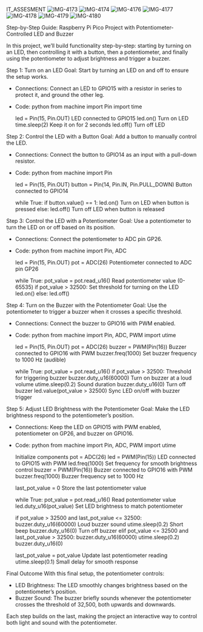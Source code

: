  IT_ASSESMENT
![IMG-4173](https://github.com/user-attachments/assets/9c2b8e0b-9258-469b-a6fd-e4df210b9c2a)
![IMG-4174](https://github.com/user-attachments/assets/4c78575c-c594-4e83-af9e-27a27f3bd36e)
![IMG-4176](https://github.com/user-attachments/assets/fde57433-c3ba-421c-80c1-b3ecd1fabe2b)
![IMG-4177](https://github.com/user-attachments/assets/5b880781-6abb-4d84-9b47-a9cc1b0ea2b3)
![IMG-4178](https://github.com/user-attachments/assets/1fe28904-b05a-4e92-bd1b-0beb6f00e1bb)
![IMG-4179](https://github.com/user-attachments/assets/b60ac1e9-3dc6-4f14-8ba8-b18c71ca00db)
![IMG-4180](https://github.com/user-attachments/assets/de309036-94f7-4ffc-94d3-9923d4e0aba1)


 Step-by-Step Guide: Raspberry Pi Pico Project with Potentiometer-Controlled LED and Buzzer

In this project, we’ll build functionality step-by-step: starting by turning on an LED, then controlling it with a button, then a potentiometer, and finally using the potentiometer to adjust brightness and trigger a buzzer.

 Step 1: Turn on an LED
Goal: Start by turning an LED on and off to ensure the setup works.
- Connections: Connect an LED to GPIO15 with a resistor in series to protect it, and ground the other leg.
- Code:
    python
    from machine import Pin
    import time

    led = Pin(15, Pin.OUT)    LED connected to GPIO15
    led.on()                  Turn on LED
    time.sleep(2)             Keep it on for 2 seconds
    led.off()                 Turn off LED
    

 Step 2: Control the LED with a Button
Goal: Add a button to manually control the LED.
- Connections: Connect the button to GPIO14 as an input with a pull-down resistor.
- Code:
    python
    from machine import Pin

    led = Pin(15, Pin.OUT)
    button = Pin(14, Pin.IN, Pin.PULL_DOWN)   Button connected to GPIO14

    while True:
        if button.value() == 1:
            led.on()           Turn on LED when button is pressed
        else:
            led.off()          Turn off LED when button is released
    

 Step 3: Control the LED with a Potentiometer
Goal: Use a potentiometer to turn the LED on or off based on its position.
- Connections: Connect the potentiometer to ADC pin GP26.
- Code:
    python
    from machine import Pin, ADC

    led = Pin(15, Pin.OUT)
    pot = ADC(26)              Potentiometer connected to ADC pin GP26

    while True:
        pot_value = pot.read_u16()   Read potentiometer value (0-65535)
        if pot_value > 32500:        Set threshold for turning on the LED
            led.on()
        else:
            led.off()
    

 Step 4: Turn on the Buzzer with the Potentiometer
Goal: Use the potentiometer to trigger a buzzer when it crosses a specific threshold.
- Connections: Connect the buzzer to GPIO16 with PWM enabled.
- Code:
    python
    from machine import Pin, ADC, PWM
    import utime

    led = Pin(15, Pin.OUT)
    pot = ADC(26)
    buzzer = PWM(Pin(16))       Buzzer connected to GPIO16 with PWM
    buzzer.freq(1000)           Set buzzer frequency to 1000 Hz (audible)

    while True:
        pot_value = pot.read_u16()
        if pot_value > 32500:   Threshold for triggering buzzer
            buzzer.duty_u16(60000)    Turn on buzzer at a loud volume
            utime.sleep(0.2)          Sound duration
            buzzer.duty_u16(0)        Turn off buzzer
        led.value(pot_value > 32500)  Sync LED on/off with buzzer trigger
    

 Step 5: Adjust LED Brightness with the Potentiometer
Goal: Make the LED brightness respond to the potentiometer’s position.
- Connections: Keep the LED on GPIO15 with PWM enabled, potentiometer on GP26, and buzzer on GPIO16.
- Code:
    python
    from machine import Pin, ADC, PWM
    import utime

     Initialize components
    pot = ADC(26)
    led = PWM(Pin(15))           LED connected to GPIO15 with PWM
    led.freq(1000)               Set frequency for smooth brightness control
    buzzer = PWM(Pin(16))        Buzzer connected to GPIO16 with PWM
    buzzer.freq(1000)            Buzzer frequency set to 1000 Hz

    last_pot_value = 0           Store the last potentiometer value

    while True:
        pot_value = pot.read_u16()   Read potentiometer value
        led.duty_u16(pot_value)      Set LED brightness to match potentiometer

  if pot_value > 32500 and last_pot_value <= 32500:
            buzzer.duty_u16(60000)   Loud buzzer sound
            utime.sleep(0.2)         Short beep
            buzzer.duty_u16(0)       Turn off buzzer
        elif pot_value <= 32500 and last_pot_value > 32500:
            buzzer.duty_u16(60000)
            utime.sleep(0.2)
            buzzer.duty_u16(0)

  last_pot_value = pot_value   Update last potentiometer reading
        utime.sleep(0.1)             Small delay for smooth response
    

 Final Outcome
With this final setup, the potentiometer controls:
- LED Brightness: The LED smoothly changes brightness based on the potentiometer’s position.
- Buzzer Sound: The buzzer briefly sounds whenever the potentiometer crosses the threshold of 32,500, both upwards and downwards. 

Each step builds on the last, making the project an interactive way to control both light and sound with the potentiometer.



